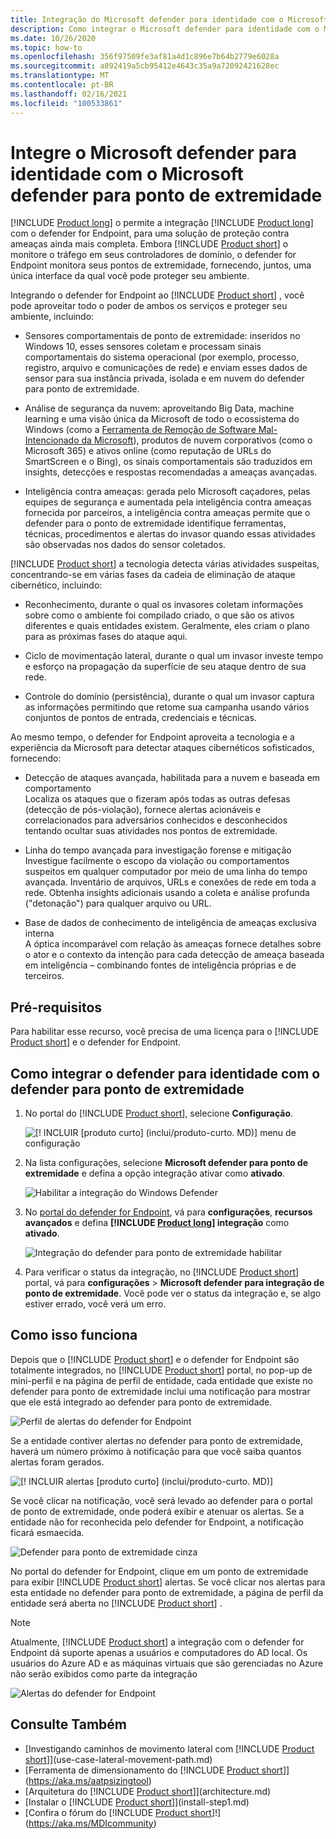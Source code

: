 ```yaml
---
title: Integração do Microsoft defender para identidade com o Microsoft defender para ponto de extremidade
description: Como integrar o Microsoft defender para identidade com o Microsoft defender for Endpoint para cobertura de detecção de ameaças completas
ms.date: 10/26/2020
ms.topic: how-to
ms.openlocfilehash: 356f97509fe3af81a4d1c896e7b64b2779e6028a
ms.sourcegitcommit: a892419a5cb95412e4643c35a9a72092421628ec
ms.translationtype: MT
ms.contentlocale: pt-BR
ms.lasthandoff: 02/16/2021
ms.locfileid: "100533861"
---
```

# <a name="integrate-microsoft-defender-for-identity-with-microsoft-defender-for-endpoint"></a>Integre o Microsoft defender para identidade com o Microsoft defender para ponto de extremidade

[!INCLUDE [Product long](includes/product-long.md)] o permite a integração [!INCLUDE [Product long](includes/product-long.md)] com o defender for Endpoint, para uma solução de proteção contra ameaças ainda mais completa. Embora [!INCLUDE [Product short](includes/product-short.md)] o monitore o tráfego em seus controladores de domínio, o defender for Endpoint monitora seus pontos de extremidade, fornecendo, juntos, uma única interface da qual você pode proteger seu ambiente.

Integrando o defender for Endpoint ao [!INCLUDE [Product short](includes/product-short.md)] , você pode aproveitar todo o poder de ambos os serviços e proteger seu ambiente, incluindo:

- Sensores comportamentais de ponto de extremidade: inseridos no Windows 10, esses sensores coletam e processam sinais comportamentais do sistema operacional (por exemplo, processo, registro, arquivo e comunicações de rede) e enviam esses dados de sensor para sua instância privada, isolada e em nuvem do defender para ponto de extremidade.

- Análise de segurança da nuvem: aproveitando Big Data, machine learning e uma visão única da Microsoft de todo o ecossistema do Windows (como a [Ferramenta de Remoção de Software Mal-Intencionado da Microsoft](https://www.microsoft.com/download/malicious-software-removal-tool-details.aspx)), produtos de nuvem corporativos (como o Microsoft 365) e ativos online (como reputação de URLs do SmartScreen e o Bing), os sinais comportamentais são traduzidos em insights, detecções e respostas recomendadas a ameaças avançadas.

- Inteligência contra ameaças: gerada pelo Microsoft caçadores, pelas equipes de segurança e aumentada pela inteligência contra ameaças fornecida por parceiros, a inteligência contra ameaças permite que o defender para o ponto de extremidade identifique ferramentas, técnicas, procedimentos e alertas do invasor quando essas atividades são observadas nos dados do sensor coletados.

[!INCLUDE [Product short](includes/product-short.md)] a tecnologia detecta várias atividades suspeitas, concentrando-se em várias fases da cadeia de eliminação de ataque cibernético, incluindo:

- Reconhecimento, durante o qual os invasores coletam informações sobre como o ambiente foi compilado criado, o que são os ativos diferentes e quais entidades existem. Geralmente, eles criam o plano para as próximas fases do ataque aqui.

- Ciclo de movimentação lateral, durante o qual um invasor investe tempo e esforço na propagação da superfície de seu ataque dentro de sua rede.

- Controle do domínio (persistência), durante o qual um invasor captura as informações permitindo que retome sua campanha usando vários conjuntos de pontos de entrada, credenciais e técnicas.

Ao mesmo tempo, o defender for Endpoint aproveita a tecnologia e a experiência da Microsoft para detectar ataques cibernéticos sofisticados, fornecendo:

- Detecção de ataques avançada, habilitada para a nuvem e baseada em comportamento  
Localiza os ataques que o fizeram após todas as outras defesas (detecção de pós-violação), fornece alertas acionáveis e correlacionados para adversários conhecidos e desconhecidos tentando ocultar suas atividades nos pontos de extremidade.

- Linha do tempo avançada para investigação forense e mitigação  
Investigue facilmente o escopo da violação ou comportamentos suspeitos em qualquer computador por meio de uma linha do tempo avançada. Inventário de arquivos, URLs e conexões de rede em toda a rede. Obtenha insights adicionais usando a coleta e análise profunda ("detonação") para qualquer arquivo ou URL.

- Base de dados de conhecimento de inteligência de ameaças exclusiva interna  
A óptica incomparável com relação às ameaças fornece detalhes sobre o ator e o contexto da intenção para cada detecção de ameaça baseada em inteligência – combinando fontes de inteligência próprias e de terceiros.

## <a name="prerequisites"></a>Pré-requisitos

Para habilitar esse recurso, você precisa de uma licença para o [!INCLUDE [Product short](includes/product-short.md)] e o defender for Endpoint.

<a name="how-to-integrate-azure-atp-with-microsoft-defender-atp"></a>

## <a name="how-to-integrate-defender-for-identity-with-defender-for-endpoint"></a>Como integrar o defender para identidade com o defender para ponto de extremidade

1. No portal do [!INCLUDE [Product short](includes/product-short.md)], selecione **Configuração**.

    ![[! INCLUIR [produto curto] (inclui/produto-curto. MD)] menu de configuração](media/msde-configuration.png)
1. Na lista configurações, selecione **Microsoft defender para ponto de extremidade** e defina a opção integração ativar como **ativado**.

    ![Habilitar a integração do Windows Defender](media/msde-enable-integration.png)

1. No [portal do defender for Endpoint](https://securitycenter.windows.com/preferences/advanced), vá para **configurações**, **recursos avançados** e defina **[!INCLUDE [Product long](includes/product-long.md)] integração** como **ativado**.

    ![Integração do defender para ponto de extremidade habilitar](media/msde-enable.png)

1. Para verificar o status da integração, no [!INCLUDE [Product short](includes/product-short.md)] portal, vá para **configurações**  >  **Microsoft defender para integração de ponto de extremidade**. Você pode ver o status da integração e, se algo estiver errado, você verá um erro.

## <a name="how-it-works"></a>Como isso funciona

Depois que o [!INCLUDE [Product short](includes/product-short.md)] e o defender for Endpoint são totalmente integrados, no [!INCLUDE [Product short](includes/product-short.md)] portal, no pop-up de mini-perfil e na página de perfil de entidade, cada entidade que existe no defender para ponto de extremidade inclui uma notificação para mostrar que ele está integrado ao defender para ponto de extremidade.

 ![Perfil de alertas do defender for Endpoint](media/profile-alerts-msde.png)

Se a entidade contiver alertas no defender para ponto de extremidade, haverá um número próximo à notificação para que você saiba quantos alertas foram gerados.

 ![[! INCLUIR alertas [produto curto] (inclui/produto-curto. MD)]](media/msde-icon-alerts.png)

Se você clicar na notificação, você será levado ao defender para o portal de ponto de extremidade, onde poderá exibir e atenuar os alertas. Se a entidade não for reconhecida pelo defender for Endpoint, a notificação ficará esmaecida.

 ![Defender para ponto de extremidade cinza](media/msde-grey.png)

No portal do defender for Endpoint, clique em um ponto de extremidade para exibir [!INCLUDE [Product short](includes/product-short.md)] alertas. Se você clicar nos alertas para esta entidade no defender para ponto de extremidade, a página de perfil da entidade será aberta no [!INCLUDE [Product short](includes/product-short.md)] .

 > [!NOTE]
 > Atualmente, [!INCLUDE [Product short](includes/product-short.md)] a integração com o defender for Endpoint dá suporte apenas a usuários e computadores do AD local. Os usuários do Azure AD e as máquinas virtuais que são gerenciadas no Azure não serão exibidos como parte da integração

![Alertas do defender for Endpoint](media/msde-alerts.png)

## <a name="see-also"></a>Consulte Também

- [Investigando caminhos de movimento lateral com [!INCLUDE [Product short](includes/product-short.md)]](use-case-lateral-movement-path.md)
- [Ferramenta de dimensionamento do [!INCLUDE [Product short](includes/product-short.md)]](https://aka.ms/aatpsizingtool)
- [Arquitetura do [!INCLUDE [Product short](includes/product-short.md)]](architecture.md)
- [Instalar o [!INCLUDE [Product short](includes/product-short.md)]](install-step1.md)
- [Confira o fórum do [!INCLUDE [Product short](includes/product-short.md)]!](https://aka.ms/MDIcommunity)
